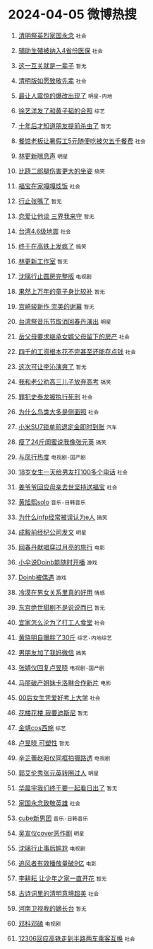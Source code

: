# 2024-04-05 微博热搜 
1. [清明祭英烈家国永念](https://m.weibo.cn/search?containerid=100103type%3D1%26t%3D10%26q%3D%23%E6%B8%85%E6%98%8E%E7%A5%AD%E8%8B%B1%E7%83%88%E5%AE%B6%E5%9B%BD%E6%B0%B8%E5%BF%B5%23&stream_entry_id=51&isnewpage=1&extparam=seat%3D1%26pos%3D0%26c_type%3D51%26q%3D%2523%25E6%25B8%2585%25E6%2598%258E%25E7%25A5%25AD%25E8%258B%25B1%25E7%2583%2588%25E5%25AE%25B6%25E5%259B%25BD%25E6%25B0%25B8%25E5%25BF%25B5%2523%26cate%3D10103%26dgr%3D0%26stream_entry_id%3D51%26filter_type%3Drealtimehot%26display_time%3D1712255055%26pre_seqid%3D171225505568301142709) `社会` 

2. [辅助生殖被纳入4省份医保](https://m.weibo.cn/search?containerid=100103type%3D1%26t%3D10%26q%3D%23%E8%BE%85%E5%8A%A9%E7%94%9F%E6%AE%96%E8%A2%AB%E7%BA%B3%E5%85%A54%E7%9C%81%E4%BB%BD%E5%8C%BB%E4%BF%9D%23&stream_entry_id=31&isnewpage=1&extparam=seat%3D1%26pos%3D0%26flag%3D2%26filter_type%3Drealtimehot%26q%3D%2523%25E8%25BE%2585%25E5%258A%25A9%25E7%2594%259F%25E6%25AE%2596%25E8%25A2%25AB%25E7%25BA%25B3%25E5%2585%25A54%25E7%259C%2581%25E4%25BB%25BD%25E5%258C%25BB%25E4%25BF%259D%2523%26dgr%3D0%26realpos%3D1%26band_rank%3D1%26c_type%3D31%26stream_entry_id%3D31%26cate%3D5001%26lcate%3D5001%26display_time%3D1712255055%26pre_seqid%3D171225505568301142709) `社会` 

3. [这一互关就是一辈子](https://m.weibo.cn/search?containerid=100103type%3D1%26t%3D10%26q%3D%E8%BF%99%E4%B8%80%E4%BA%92%E5%85%B3%E5%B0%B1%E6%98%AF%E4%B8%80%E8%BE%88%E5%AD%90&stream_entry_id=31&isnewpage=1&extparam=seat%3D1%26pos%3D1%26flag%3D2%26filter_type%3Drealtimehot%26q%3D%25E8%25BF%2599%25E4%25B8%2580%25E4%25BA%2592%25E5%2585%25B3%25E5%25B0%25B1%25E6%2598%25AF%25E4%25B8%2580%25E8%25BE%2588%25E5%25AD%2590%26dgr%3D0%26realpos%3D2%26band_rank%3D2%26c_type%3D31%26stream_entry_id%3D31%26cate%3D5001%26lcate%3D5001%26display_time%3D1712255055%26pre_seqid%3D171225505568301142709) `暂无` 

4. [清明版如愿致敬先辈](https://m.weibo.cn/search?containerid=100103type%3D1%26t%3D10%26q%3D%23%E6%B8%85%E6%98%8E%E7%89%88%E5%A6%82%E6%84%BF%E8%87%B4%E6%95%AC%E5%85%88%E8%BE%88%23&stream_entry_id=31&isnewpage=1&extparam=seat%3D1%26pos%3D2%26flag%3D0%26filter_type%3Drealtimehot%26q%3D%2523%25E6%25B8%2585%25E6%2598%258E%25E7%2589%2588%25E5%25A6%2582%25E6%2584%25BF%25E8%2587%25B4%25E6%2595%25AC%25E5%2585%2588%25E8%25BE%2588%2523%26dgr%3D0%26realpos%3D3%26band_rank%3D3%26c_type%3D31%26stream_entry_id%3D31%26cate%3D5001%26lcate%3D5001%26display_time%3D1712255055%26pre_seqid%3D171225505568301142709) `社会` 

5. [最让人震惊的爆改出现了](https://m.weibo.cn/search?containerid=100103type%3D1%26t%3D10%26q%3D%23%E6%9C%80%E8%AE%A9%E4%BA%BA%E9%9C%87%E6%83%8A%E7%9A%84%E7%88%86%E6%94%B9%E5%87%BA%E7%8E%B0%E4%BA%86%23&stream_entry_id=31&isnewpage=1&extparam=seat%3D1%26pos%3D3%26flag%3D1%26filter_type%3Drealtimehot%26q%3D%2523%25E6%259C%2580%25E8%25AE%25A9%25E4%25BA%25BA%25E9%259C%2587%25E6%2583%258A%25E7%259A%2584%25E7%2588%2586%25E6%2594%25B9%25E5%2587%25BA%25E7%258E%25B0%25E4%25BA%2586%2523%26dgr%3D0%26realpos%3D4%26band_rank%3D4%26c_type%3D31%26stream_entry_id%3D31%26cate%3D5001%26lcate%3D5001%26display_time%3D1712255055%26pre_seqid%3D171225505568301142709) `明星-内地` 

6. [徐艺洋发了和黄子韬的合照](https://m.weibo.cn/search?containerid=100103type%3D1%26t%3D10%26q%3D%23%E5%BE%90%E8%89%BA%E6%B4%8B%E5%8F%91%E4%BA%86%E5%92%8C%E9%BB%84%E5%AD%90%E9%9F%AC%E7%9A%84%E5%90%88%E7%85%A7%23&stream_entry_id=31&isnewpage=1&extparam=seat%3D1%26pos%3D4%26flag%3D2%26filter_type%3Drealtimehot%26q%3D%2523%25E5%25BE%2590%25E8%2589%25BA%25E6%25B4%258B%25E5%258F%2591%25E4%25BA%2586%25E5%2592%258C%25E9%25BB%2584%25E5%25AD%2590%25E9%259F%25AC%25E7%259A%2584%25E5%2590%2588%25E7%2585%25A7%2523%26dgr%3D0%26realpos%3D5%26band_rank%3D5%26c_type%3D31%26stream_entry_id%3D31%26cate%3D5001%26lcate%3D5001%26display_time%3D1712255055%26pre_seqid%3D171225505568301142709) `综艺` 

7. [十年后才知道朋友提前杀虫了](https://m.weibo.cn/search?containerid=100103type%3D1%26t%3D10%26q%3D%E5%8D%81%E5%B9%B4%E5%90%8E%E6%89%8D%E7%9F%A5%E9%81%93%E6%9C%8B%E5%8F%8B%E6%8F%90%E5%89%8D%E6%9D%80%E8%99%AB%E4%BA%86&stream_entry_id=31&isnewpage=1&extparam=seat%3D1%26pos%3D5%26flag%3D2%26filter_type%3Drealtimehot%26q%3D%25E5%258D%2581%25E5%25B9%25B4%25E5%2590%258E%25E6%2589%258D%25E7%259F%25A5%25E9%2581%2593%25E6%259C%258B%25E5%258F%258B%25E6%258F%2590%25E5%2589%258D%25E6%259D%2580%25E8%2599%25AB%25E4%25BA%2586%26dgr%3D0%26realpos%3D6%26band_rank%3D6%26c_type%3D31%26stream_entry_id%3D31%26cate%3D5001%26lcate%3D5001%26display_time%3D1712255055%26pre_seqid%3D171225505568301142709) `暂无` 

8. [餐馆老板让暑假工5元随便吃被欠五千餐费](https://m.weibo.cn/search?containerid=100103type%3D1%26t%3D10%26q%3D%23%E9%A4%90%E9%A6%86%E8%80%81%E6%9D%BF%E8%AE%A9%E6%9A%91%E5%81%87%E5%B7%A55%E5%85%83%E9%9A%8F%E4%BE%BF%E5%90%83%E8%A2%AB%E6%AC%A0%E4%BA%94%E5%8D%83%E9%A4%90%E8%B4%B9%23&stream_entry_id=31&isnewpage=1&extparam=seat%3D1%26pos%3D6%26flag%3D2%26filter_type%3Drealtimehot%26q%3D%2523%25E9%25A4%2590%25E9%25A6%2586%25E8%2580%2581%25E6%259D%25BF%25E8%25AE%25A9%25E6%259A%2591%25E5%2581%2587%25E5%25B7%25A55%25E5%2585%2583%25E9%259A%258F%25E4%25BE%25BF%25E5%2590%2583%25E8%25A2%25AB%25E6%25AC%25A0%25E4%25BA%2594%25E5%258D%2583%25E9%25A4%2590%25E8%25B4%25B9%2523%26dgr%3D0%26realpos%3D7%26band_rank%3D7%26c_type%3D31%26stream_entry_id%3D31%26cate%3D5001%26lcate%3D5001%26display_time%3D1712255055%26pre_seqid%3D171225505568301142709) `社会` 

9. [林更新喘息声](https://m.weibo.cn/search?containerid=100103type%3D1%26t%3D10%26q%3D%23%E6%9E%97%E6%9B%B4%E6%96%B0%E5%96%98%E6%81%AF%E5%A3%B0%23&stream_entry_id=31&isnewpage=1&extparam=seat%3D1%26pos%3D7%26flag%3D2%26filter_type%3Drealtimehot%26q%3D%2523%25E6%259E%2597%25E6%259B%25B4%25E6%2596%25B0%25E5%2596%2598%25E6%2581%25AF%25E5%25A3%25B0%2523%26dgr%3D0%26realpos%3D8%26band_rank%3D8%26c_type%3D31%26stream_entry_id%3D31%26cate%3D5001%26lcate%3D5001%26display_time%3D1712255055%26pre_seqid%3D171225505568301142709) `明星` 

10. [比跷二郎腿伤害更大的坐姿](https://m.weibo.cn/search?containerid=100103type%3D1%26t%3D10%26q%3D%23%E6%AF%94%E8%B7%B7%E4%BA%8C%E9%83%8E%E8%85%BF%E4%BC%A4%E5%AE%B3%E6%9B%B4%E5%A4%A7%E7%9A%84%E5%9D%90%E5%A7%BF%23&stream_entry_id=31&isnewpage=1&extparam=seat%3D1%26pos%3D8%26flag%3D2%26filter_type%3Drealtimehot%26q%3D%2523%25E6%25AF%2594%25E8%25B7%25B7%25E4%25BA%258C%25E9%2583%258E%25E8%2585%25BF%25E4%25BC%25A4%25E5%25AE%25B3%25E6%259B%25B4%25E5%25A4%25A7%25E7%259A%2584%25E5%259D%2590%25E5%25A7%25BF%2523%26dgr%3D0%26realpos%3D9%26band_rank%3D9%26c_type%3D31%26stream_entry_id%3D31%26cate%3D5001%26lcate%3D5001%26display_time%3D1712255055%26pre_seqid%3D171225505568301142709) `搞笑` 

11. [福宝在家嘎嘎炫饭](https://m.weibo.cn/search?containerid=100103type%3D1%26t%3D10%26q%3D%23%E7%A6%8F%E5%AE%9D%E5%9C%A8%E5%AE%B6%E5%98%8E%E5%98%8E%E7%82%AB%E9%A5%AD%23&stream_entry_id=31&isnewpage=1&extparam=seat%3D1%26pos%3D9%26flag%3D32768%26filter_type%3Drealtimehot%26q%3D%2523%25E7%25A6%258F%25E5%25AE%259D%25E5%259C%25A8%25E5%25AE%25B6%25E5%2598%258E%25E5%2598%258E%25E7%2582%25AB%25E9%25A5%25AD%2523%26dgr%3D0%26realpos%3D10%26band_rank%3D10%26c_type%3D31%26stream_entry_id%3D31%26cate%3D5001%26lcate%3D5001%26display_time%3D1712255055%26pre_seqid%3D171225505568301142709) `社会` 

12. [行止张嘴了](https://m.weibo.cn/search?containerid=100103type%3D1%26t%3D10%26q%3D%E8%A1%8C%E6%AD%A2%E5%BC%A0%E5%98%B4%E4%BA%86&stream_entry_id=31&isnewpage=1&extparam=seat%3D1%26pos%3D10%26flag%3D0%26filter_type%3Drealtimehot%26q%3D%25E8%25A1%258C%25E6%25AD%25A2%25E5%25BC%25A0%25E5%2598%25B4%25E4%25BA%2586%26dgr%3D0%26realpos%3D11%26band_rank%3D11%26c_type%3D31%26stream_entry_id%3D31%26cate%3D5001%26lcate%3D5001%26display_time%3D1712255055%26pre_seqid%3D171225505568301142709) `暂无` 

13. [恋爱让他谈 三界我来守](https://m.weibo.cn/search?containerid=100103type%3D1%26t%3D10%26q%3D%E6%81%8B%E7%88%B1%E8%AE%A9%E4%BB%96%E8%B0%88+%E4%B8%89%E7%95%8C%E6%88%91%E6%9D%A5%E5%AE%88&stream_entry_id=31&isnewpage=1&extparam=seat%3D1%26pos%3D11%26flag%3D2%26filter_type%3Drealtimehot%26q%3D%25E6%2581%258B%25E7%2588%25B1%25E8%25AE%25A9%25E4%25BB%2596%25E8%25B0%2588%2520%25E4%25B8%2589%25E7%2595%258C%25E6%2588%2591%25E6%259D%25A5%25E5%25AE%2588%26dgr%3D0%26realpos%3D12%26band_rank%3D12%26c_type%3D31%26stream_entry_id%3D31%26cate%3D5001%26lcate%3D5001%26display_time%3D1712255055%26pre_seqid%3D171225505568301142709) `暂无` 

14. [台湾4.6级地震](https://m.weibo.cn/search?containerid=100103type%3D1%26t%3D10%26q%3D%E5%8F%B0%E6%B9%BE4.6%E7%BA%A7%E5%9C%B0%E9%9C%87&stream_entry_id=31&isnewpage=1&extparam=seat%3D1%26pos%3D12%26flag%3D0%26filter_type%3Drealtimehot%26q%3D%25E5%258F%25B0%25E6%25B9%25BE4.6%25E7%25BA%25A7%25E5%259C%25B0%25E9%259C%2587%26dgr%3D0%26realpos%3D13%26band_rank%3D13%26c_type%3D31%26stream_entry_id%3D31%26cate%3D5001%26lcate%3D5001%26display_time%3D1712255055%26pre_seqid%3D171225505568301142709) `社会` 

15. [终于在高铁上发疯了](https://m.weibo.cn/search?containerid=100103type%3D1%26t%3D10%26q%3D%23%E7%BB%88%E4%BA%8E%E5%9C%A8%E9%AB%98%E9%93%81%E4%B8%8A%E5%8F%91%E7%96%AF%E4%BA%86%23&stream_entry_id=31&isnewpage=1&extparam=seat%3D1%26pos%3D13%26flag%3D2%26filter_type%3Drealtimehot%26q%3D%2523%25E7%25BB%2588%25E4%25BA%258E%25E5%259C%25A8%25E9%25AB%2598%25E9%2593%2581%25E4%25B8%258A%25E5%258F%2591%25E7%2596%25AF%25E4%25BA%2586%2523%26dgr%3D0%26realpos%3D14%26band_rank%3D14%26c_type%3D31%26stream_entry_id%3D31%26cate%3D5001%26lcate%3D5001%26display_time%3D1712255055%26pre_seqid%3D171225505568301142709) `搞笑` 

16. [林更新工作室](https://m.weibo.cn/search?containerid=100103type%3D1%26t%3D10%26q%3D%E6%9E%97%E6%9B%B4%E6%96%B0%E5%B7%A5%E4%BD%9C%E5%AE%A4&stream_entry_id=31&isnewpage=1&extparam=seat%3D1%26pos%3D14%26flag%3D0%26filter_type%3Drealtimehot%26q%3D%25E6%259E%2597%25E6%259B%25B4%25E6%2596%25B0%25E5%25B7%25A5%25E4%25BD%259C%25E5%25AE%25A4%26dgr%3D0%26realpos%3D15%26band_rank%3D15%26c_type%3D31%26stream_entry_id%3D31%26cate%3D5001%26lcate%3D5001%26display_time%3D1712255055%26pre_seqid%3D171225505568301142709) `暂无` 

17. [沈璃行止圆房完整版](https://m.weibo.cn/search?containerid=100103type%3D1%26t%3D10%26q%3D%23%E6%B2%88%E7%92%83%E8%A1%8C%E6%AD%A2%E5%9C%86%E6%88%BF%E5%AE%8C%E6%95%B4%E7%89%88%23&stream_entry_id=31&isnewpage=1&extparam=seat%3D1%26pos%3D15%26flag%3D0%26filter_type%3Drealtimehot%26q%3D%2523%25E6%25B2%2588%25E7%2592%2583%25E8%25A1%258C%25E6%25AD%25A2%25E5%259C%2586%25E6%2588%25BF%25E5%25AE%258C%25E6%2595%25B4%25E7%2589%2588%2523%26dgr%3D0%26realpos%3D16%26band_rank%3D16%26c_type%3D31%26stream_entry_id%3D31%26cate%3D5001%26lcate%3D5001%26display_time%3D1712255055%26pre_seqid%3D171225505568301142709) `电视剧` 

18. [果然上万年的童子身比较补](https://m.weibo.cn/search?containerid=100103type%3D1%26t%3D10%26q%3D%E6%9E%9C%E7%84%B6%E4%B8%8A%E4%B8%87%E5%B9%B4%E7%9A%84%E7%AB%A5%E5%AD%90%E8%BA%AB%E6%AF%94%E8%BE%83%E8%A1%A5&stream_entry_id=31&isnewpage=1&extparam=seat%3D1%26pos%3D16%26flag%3D2%26filter_type%3Drealtimehot%26q%3D%25E6%259E%259C%25E7%2584%25B6%25E4%25B8%258A%25E4%25B8%2587%25E5%25B9%25B4%25E7%259A%2584%25E7%25AB%25A5%25E5%25AD%2590%25E8%25BA%25AB%25E6%25AF%2594%25E8%25BE%2583%25E8%25A1%25A5%26dgr%3D0%26realpos%3D17%26band_rank%3D17%26c_type%3D31%26stream_entry_id%3D31%26cate%3D5001%26lcate%3D5001%26display_time%3D1712255055%26pre_seqid%3D171225505568301142709) `暂无` 

19. [宫崎骏新作 完美的谢幕](https://m.weibo.cn/search?containerid=100103type%3D1%26t%3D10%26q%3D%E5%AE%AB%E5%B4%8E%E9%AA%8F%E6%96%B0%E4%BD%9C+%E5%AE%8C%E7%BE%8E%E7%9A%84%E8%B0%A2%E5%B9%95&stream_entry_id=31&isnewpage=1&extparam=seat%3D1%26pos%3D17%26flag%3D1%26filter_type%3Drealtimehot%26q%3D%25E5%25AE%25AB%25E5%25B4%258E%25E9%25AA%258F%25E6%2596%25B0%25E4%25BD%259C%2520%25E5%25AE%258C%25E7%25BE%258E%25E7%259A%2584%25E8%25B0%25A2%25E5%25B9%2595%26dgr%3D0%26realpos%3D18%26band_rank%3D18%26c_type%3D31%26stream_entry_id%3D31%26cate%3D5001%26lcate%3D5001%26display_time%3D1712255055%26pre_seqid%3D171225505568301142709) `暂无` 

20. [台湾祭音乐节取消回春丹演出](https://m.weibo.cn/search?containerid=100103type%3D1%26t%3D10%26q%3D%23%E5%8F%B0%E6%B9%BE%E7%A5%AD%E9%9F%B3%E4%B9%90%E8%8A%82%E5%8F%96%E6%B6%88%E5%9B%9E%E6%98%A5%E4%B8%B9%E6%BC%94%E5%87%BA%23&stream_entry_id=31&isnewpage=1&extparam=seat%3D1%26pos%3D18%26flag%3D0%26filter_type%3Drealtimehot%26q%3D%2523%25E5%258F%25B0%25E6%25B9%25BE%25E7%25A5%25AD%25E9%259F%25B3%25E4%25B9%2590%25E8%258A%2582%25E5%258F%2596%25E6%25B6%2588%25E5%259B%259E%25E6%2598%25A5%25E4%25B8%25B9%25E6%25BC%2594%25E5%2587%25BA%2523%26dgr%3D0%26realpos%3D19%26band_rank%3D19%26c_type%3D31%26stream_entry_id%3D31%26cate%3D5001%26lcate%3D5001%26display_time%3D1712255055%26pre_seqid%3D171225505568301142709) `明星` 

21. [岳父母要求继承女婿父母留下的房产](https://m.weibo.cn/search?containerid=100103type%3D1%26t%3D10%26q%3D%23%E5%B2%B3%E7%88%B6%E6%AF%8D%E8%A6%81%E6%B1%82%E7%BB%A7%E6%89%BF%E5%A5%B3%E5%A9%BF%E7%88%B6%E6%AF%8D%E7%95%99%E4%B8%8B%E7%9A%84%E6%88%BF%E4%BA%A7%23&stream_entry_id=31&isnewpage=1&extparam=seat%3D1%26pos%3D19%26flag%3D0%26filter_type%3Drealtimehot%26q%3D%2523%25E5%25B2%25B3%25E7%2588%25B6%25E6%25AF%258D%25E8%25A6%2581%25E6%25B1%2582%25E7%25BB%25A7%25E6%2589%25BF%25E5%25A5%25B3%25E5%25A9%25BF%25E7%2588%25B6%25E6%25AF%258D%25E7%2595%2599%25E4%25B8%258B%25E7%259A%2584%25E6%2588%25BF%25E4%25BA%25A7%2523%26dgr%3D0%26realpos%3D20%26band_rank%3D20%26c_type%3D31%26stream_entry_id%3D31%26cate%3D5001%26lcate%3D5001%26display_time%3D1712255055%26pre_seqid%3D171225505568301142709) `社会` 

22. [四千的工资根本花不完甚至还能存点钱](https://m.weibo.cn/search?containerid=100103type%3D1%26t%3D10%26q%3D%23%E5%9B%9B%E5%8D%83%E7%9A%84%E5%B7%A5%E8%B5%84%E6%A0%B9%E6%9C%AC%E8%8A%B1%E4%B8%8D%E5%AE%8C%E7%94%9A%E8%87%B3%E8%BF%98%E8%83%BD%E5%AD%98%E7%82%B9%E9%92%B1%23&stream_entry_id=31&isnewpage=1&extparam=seat%3D1%26pos%3D20%26flag%3D0%26filter_type%3Drealtimehot%26q%3D%2523%25E5%259B%259B%25E5%258D%2583%25E7%259A%2584%25E5%25B7%25A5%25E8%25B5%2584%25E6%25A0%25B9%25E6%259C%25AC%25E8%258A%25B1%25E4%25B8%258D%25E5%25AE%258C%25E7%2594%259A%25E8%2587%25B3%25E8%25BF%2598%25E8%2583%25BD%25E5%25AD%2598%25E7%2582%25B9%25E9%2592%25B1%2523%26dgr%3D0%26realpos%3D21%26band_rank%3D21%26c_type%3D31%26stream_entry_id%3D31%26cate%3D5001%26lcate%3D5001%26display_time%3D1712255055%26pre_seqid%3D171225505568301142709) `社会` 

23. [这次可让李沁演爽了](https://m.weibo.cn/search?containerid=100103type%3D1%26t%3D10%26q%3D%E8%BF%99%E6%AC%A1%E5%8F%AF%E8%AE%A9%E6%9D%8E%E6%B2%81%E6%BC%94%E7%88%BD%E4%BA%86&stream_entry_id=31&isnewpage=1&extparam=seat%3D1%26pos%3D21%26flag%3D2%26filter_type%3Drealtimehot%26q%3D%25E8%25BF%2599%25E6%25AC%25A1%25E5%258F%25AF%25E8%25AE%25A9%25E6%259D%258E%25E6%25B2%2581%25E6%25BC%2594%25E7%2588%25BD%25E4%25BA%2586%26dgr%3D0%26realpos%3D22%26band_rank%3D22%26c_type%3D31%26stream_entry_id%3D31%26cate%3D5001%26lcate%3D5001%26display_time%3D1712255055%26pre_seqid%3D171225505568301142709) `暂无` 

24. [我和老公劝高三儿子放弃高考](https://m.weibo.cn/search?containerid=100103type%3D1%26t%3D10%26q%3D%23%E6%88%91%E5%92%8C%E8%80%81%E5%85%AC%E5%8A%9D%E9%AB%98%E4%B8%89%E5%84%BF%E5%AD%90%E6%94%BE%E5%BC%83%E9%AB%98%E8%80%83%23&stream_entry_id=31&isnewpage=1&extparam=seat%3D1%26pos%3D22%26flag%3D0%26filter_type%3Drealtimehot%26q%3D%2523%25E6%2588%2591%25E5%2592%258C%25E8%2580%2581%25E5%2585%25AC%25E5%258A%259D%25E9%25AB%2598%25E4%25B8%2589%25E5%2584%25BF%25E5%25AD%2590%25E6%2594%25BE%25E5%25BC%2583%25E9%25AB%2598%25E8%2580%2583%2523%26dgr%3D0%26realpos%3D23%26band_rank%3D23%26c_type%3D31%26stream_entry_id%3D31%26cate%3D5001%26lcate%3D5001%26display_time%3D1712255055%26pre_seqid%3D171225505568301142709) `搞笑` 

25. [罪犯史泰龙被执行死刑](https://m.weibo.cn/search?containerid=100103type%3D1%26t%3D10%26q%3D%23%E7%BD%AA%E7%8A%AF%E5%8F%B2%E6%B3%B0%E9%BE%99%E8%A2%AB%E6%89%A7%E8%A1%8C%E6%AD%BB%E5%88%91%23&stream_entry_id=31&isnewpage=1&extparam=seat%3D1%26pos%3D23%26flag%3D0%26filter_type%3Drealtimehot%26q%3D%2523%25E7%25BD%25AA%25E7%258A%25AF%25E5%258F%25B2%25E6%25B3%25B0%25E9%25BE%2599%25E8%25A2%25AB%25E6%2589%25A7%25E8%25A1%258C%25E6%25AD%25BB%25E5%2588%2591%2523%26dgr%3D0%26realpos%3D24%26band_rank%3D24%26c_type%3D31%26stream_entry_id%3D31%26cate%3D5001%26lcate%3D5001%26display_time%3D1712255055%26pre_seqid%3D171225505568301142709) `社会` 

26. [为什么鸟类大多是侧面照](https://m.weibo.cn/search?containerid=100103type%3D1%26t%3D10%26q%3D%23%E4%B8%BA%E4%BB%80%E4%B9%88%E9%B8%9F%E7%B1%BB%E5%A4%A7%E5%A4%9A%E6%98%AF%E4%BE%A7%E9%9D%A2%E7%85%A7%23&stream_entry_id=31&isnewpage=1&extparam=seat%3D1%26pos%3D24%26flag%3D0%26filter_type%3Drealtimehot%26q%3D%2523%25E4%25B8%25BA%25E4%25BB%2580%25E4%25B9%2588%25E9%25B8%259F%25E7%25B1%25BB%25E5%25A4%25A7%25E5%25A4%259A%25E6%2598%25AF%25E4%25BE%25A7%25E9%259D%25A2%25E7%2585%25A7%2523%26dgr%3D0%26realpos%3D25%26band_rank%3D25%26c_type%3D31%26stream_entry_id%3D31%26cate%3D5001%26lcate%3D5001%26display_time%3D1712255055%26pre_seqid%3D171225505568301142709) `社会` 

27. [小米SU7锁单前退定金即时到账](https://m.weibo.cn/search?containerid=100103type%3D1%26t%3D10%26q%3D%23%E5%B0%8F%E7%B1%B3SU7%E9%94%81%E5%8D%95%E5%89%8D%E9%80%80%E5%AE%9A%E9%87%91%E5%8D%B3%E6%97%B6%E5%88%B0%E8%B4%A6%23&stream_entry_id=31&isnewpage=1&extparam=seat%3D1%26pos%3D25%26flag%3D1%26filter_type%3Drealtimehot%26q%3D%2523%25E5%25B0%258F%25E7%25B1%25B3SU7%25E9%2594%2581%25E5%258D%2595%25E5%2589%258D%25E9%2580%2580%25E5%25AE%259A%25E9%2587%2591%25E5%258D%25B3%25E6%2597%25B6%25E5%2588%25B0%25E8%25B4%25A6%2523%26dgr%3D0%26realpos%3D26%26band_rank%3D26%26c_type%3D31%26stream_entry_id%3D31%26cate%3D5001%26lcate%3D5001%26display_time%3D1712255055%26pre_seqid%3D171225505568301142709) `汽车` 

28. [瘦了24斤闺蜜说我像张元英](https://m.weibo.cn/search?containerid=100103type%3D1%26t%3D10%26q%3D%23%E7%98%A6%E4%BA%8624%E6%96%A4%E9%97%BA%E8%9C%9C%E8%AF%B4%E6%88%91%E5%83%8F%E5%BC%A0%E5%85%83%E8%8B%B1%23&stream_entry_id=31&isnewpage=1&extparam=seat%3D1%26pos%3D26%26flag%3D0%26filter_type%3Drealtimehot%26q%3D%2523%25E7%2598%25A6%25E4%25BA%258624%25E6%2596%25A4%25E9%2597%25BA%25E8%259C%259C%25E8%25AF%25B4%25E6%2588%2591%25E5%2583%258F%25E5%25BC%25A0%25E5%2585%2583%25E8%258B%25B1%2523%26dgr%3D0%26realpos%3D27%26band_rank%3D27%26c_type%3D31%26stream_entry_id%3D31%26cate%3D5001%26lcate%3D5001%26display_time%3D1712255055%26pre_seqid%3D171225505568301142709) `搞笑` 

29. [与凤行热度](https://m.weibo.cn/search?containerid=100103type%3D1%26t%3D10%26q%3D%23%E4%B8%8E%E5%87%A4%E8%A1%8C%E7%83%AD%E5%BA%A6%23&stream_entry_id=31&isnewpage=1&extparam=seat%3D1%26pos%3D27%26flag%3D0%26filter_type%3Drealtimehot%26q%3D%2523%25E4%25B8%258E%25E5%2587%25A4%25E8%25A1%258C%25E7%2583%25AD%25E5%25BA%25A6%2523%26dgr%3D0%26realpos%3D28%26band_rank%3D28%26c_type%3D31%26stream_entry_id%3D31%26cate%3D5001%26lcate%3D5001%26display_time%3D1712255055%26pre_seqid%3D171225505568301142709) `电视剧-国产剧` 

30. [18岁女生一天给男友打100多个电话](https://m.weibo.cn/search?containerid=100103type%3D1%26t%3D10%26q%3D%2318%E5%B2%81%E5%A5%B3%E7%94%9F%E4%B8%80%E5%A4%A9%E7%BB%99%E7%94%B7%E5%8F%8B%E6%89%93100%E5%A4%9A%E4%B8%AA%E7%94%B5%E8%AF%9D%23&stream_entry_id=31&isnewpage=1&extparam=seat%3D1%26pos%3D28%26flag%3D0%26filter_type%3Drealtimehot%26q%3D%252318%25E5%25B2%2581%25E5%25A5%25B3%25E7%2594%259F%25E4%25B8%2580%25E5%25A4%25A9%25E7%25BB%2599%25E7%2594%25B7%25E5%258F%258B%25E6%2589%2593100%25E5%25A4%259A%25E4%25B8%25AA%25E7%2594%25B5%25E8%25AF%259D%2523%26dgr%3D0%26realpos%3D29%26band_rank%3D29%26c_type%3D31%26stream_entry_id%3D31%26cate%3D5001%26lcate%3D5001%26display_time%3D1712255055%26pre_seqid%3D171225505568301142709) `社会` 

31. [姜爷爷回应母亲去世坚持送福宝](https://m.weibo.cn/search?containerid=100103type%3D1%26t%3D10%26q%3D%23%E5%A7%9C%E7%88%B7%E7%88%B7%E5%9B%9E%E5%BA%94%E6%AF%8D%E4%BA%B2%E5%8E%BB%E4%B8%96%E5%9D%9A%E6%8C%81%E9%80%81%E7%A6%8F%E5%AE%9D%23&stream_entry_id=31&isnewpage=1&extparam=seat%3D1%26pos%3D29%26flag%3D0%26filter_type%3Drealtimehot%26q%3D%2523%25E5%25A7%259C%25E7%2588%25B7%25E7%2588%25B7%25E5%259B%259E%25E5%25BA%2594%25E6%25AF%258D%25E4%25BA%25B2%25E5%258E%25BB%25E4%25B8%2596%25E5%259D%259A%25E6%258C%2581%25E9%2580%2581%25E7%25A6%258F%25E5%25AE%259D%2523%26dgr%3D0%26realpos%3D30%26band_rank%3D30%26c_type%3D31%26stream_entry_id%3D31%26cate%3D5001%26lcate%3D5001%26display_time%3D1712255055%26pre_seqid%3D171225505568301142709) `社会` 

32. [黄旭熙solo](https://m.weibo.cn/search?containerid=100103type%3D1%26t%3D10%26q%3D%E9%BB%84%E6%97%AD%E7%86%99solo&stream_entry_id=31&isnewpage=1&extparam=seat%3D1%26pos%3D30%26flag%3D0%26filter_type%3Drealtimehot%26q%3D%25E9%25BB%2584%25E6%2597%25AD%25E7%2586%2599solo%26dgr%3D0%26realpos%3D31%26band_rank%3D31%26c_type%3D31%26stream_entry_id%3D31%26cate%3D5001%26lcate%3D5001%26display_time%3D1712255055%26pre_seqid%3D171225505568301142709) `音乐-日韩音乐` 

33. [为什么infp经常被误认为e人](https://m.weibo.cn/search?containerid=100103type%3D1%26t%3D10%26q%3D%23%E4%B8%BA%E4%BB%80%E4%B9%88infp%E7%BB%8F%E5%B8%B8%E8%A2%AB%E8%AF%AF%E8%AE%A4%E4%B8%BAe%E4%BA%BA%23&stream_entry_id=31&isnewpage=1&extparam=seat%3D1%26pos%3D31%26flag%3D0%26filter_type%3Drealtimehot%26q%3D%2523%25E4%25B8%25BA%25E4%25BB%2580%25E4%25B9%2588infp%25E7%25BB%258F%25E5%25B8%25B8%25E8%25A2%25AB%25E8%25AF%25AF%25E8%25AE%25A4%25E4%25B8%25BAe%25E4%25BA%25BA%2523%26dgr%3D0%26realpos%3D32%26band_rank%3D32%26c_type%3D31%26stream_entry_id%3D31%26cate%3D5001%26lcate%3D5001%26display_time%3D1712255055%26pre_seqid%3D171225505568301142709) `搞笑` 

34. [成毅前经纪公司发文](https://m.weibo.cn/search?containerid=100103type%3D1%26t%3D10%26q%3D%23%E6%88%90%E6%AF%85%E5%89%8D%E7%BB%8F%E7%BA%AA%E5%85%AC%E5%8F%B8%E5%8F%91%E6%96%87%23&stream_entry_id=31&isnewpage=1&extparam=seat%3D1%26pos%3D32%26flag%3D0%26filter_type%3Drealtimehot%26q%3D%2523%25E6%2588%2590%25E6%25AF%2585%25E5%2589%258D%25E7%25BB%258F%25E7%25BA%25AA%25E5%2585%25AC%25E5%258F%25B8%25E5%258F%2591%25E6%2596%2587%2523%26dgr%3D0%26realpos%3D33%26band_rank%3D33%26c_type%3D31%26stream_entry_id%3D31%26cate%3D5001%26lcate%3D5001%26display_time%3D1712255055%26pre_seqid%3D171225505568301142709) `明星` 

35. [回春丹献唱穿过月亮的旅行](https://m.weibo.cn/search?containerid=100103type%3D1%26t%3D10%26q%3D%23%E5%9B%9E%E6%98%A5%E4%B8%B9%E7%8C%AE%E5%94%B1%E7%A9%BF%E8%BF%87%E6%9C%88%E4%BA%AE%E7%9A%84%E6%97%85%E8%A1%8C%23&stream_entry_id=31&isnewpage=1&extparam=seat%3D1%26pos%3D33%26flag%3D1%26filter_type%3Drealtimehot%26q%3D%2523%25E5%259B%259E%25E6%2598%25A5%25E4%25B8%25B9%25E7%258C%25AE%25E5%2594%25B1%25E7%25A9%25BF%25E8%25BF%2587%25E6%259C%2588%25E4%25BA%25AE%25E7%259A%2584%25E6%2597%2585%25E8%25A1%258C%2523%26dgr%3D0%26realpos%3D34%26band_rank%3D34%26c_type%3D31%26stream_entry_id%3D31%26cate%3D5001%26lcate%3D5001%26display_time%3D1712255055%26pre_seqid%3D171225505568301142709) `电影` 

36. [小伞说Doinb能随时开播](https://m.weibo.cn/search?containerid=100103type%3D1%26t%3D10%26q%3D%23%E5%B0%8F%E4%BC%9E%E8%AF%B4Doinb%E8%83%BD%E9%9A%8F%E6%97%B6%E5%BC%80%E6%92%AD%23&stream_entry_id=31&isnewpage=1&extparam=seat%3D1%26pos%3D34%26flag%3D0%26filter_type%3Drealtimehot%26q%3D%2523%25E5%25B0%258F%25E4%25BC%259E%25E8%25AF%25B4Doinb%25E8%2583%25BD%25E9%259A%258F%25E6%2597%25B6%25E5%25BC%2580%25E6%2592%25AD%2523%26dgr%3D0%26realpos%3D35%26band_rank%3D35%26c_type%3D31%26stream_entry_id%3D31%26cate%3D5001%26lcate%3D5001%26display_time%3D1712255055%26pre_seqid%3D171225505568301142709) `游戏` 

37. [Doinb被偶遇](https://m.weibo.cn/search?containerid=100103type%3D1%26t%3D10%26q%3D%23Doinb%E8%A2%AB%E5%81%B6%E9%81%87%23&stream_entry_id=31&isnewpage=1&extparam=seat%3D1%26pos%3D35%26flag%3D0%26filter_type%3Drealtimehot%26q%3D%2523Doinb%25E8%25A2%25AB%25E5%2581%25B6%25E9%2581%2587%2523%26dgr%3D0%26realpos%3D36%26band_rank%3D36%26c_type%3D31%26stream_entry_id%3D31%26cate%3D5001%26lcate%3D5001%26display_time%3D1712255055%26pre_seqid%3D171225505568301142709) `游戏` 

38. [冷漠在男女关系里真的好用](https://m.weibo.cn/search?containerid=100103type%3D1%26t%3D10%26q%3D%23%E5%86%B7%E6%BC%A0%E5%9C%A8%E7%94%B7%E5%A5%B3%E5%85%B3%E7%B3%BB%E9%87%8C%E7%9C%9F%E7%9A%84%E5%A5%BD%E7%94%A8%23&stream_entry_id=31&isnewpage=1&extparam=seat%3D1%26pos%3D36%26flag%3D0%26filter_type%3Drealtimehot%26q%3D%2523%25E5%2586%25B7%25E6%25BC%25A0%25E5%259C%25A8%25E7%2594%25B7%25E5%25A5%25B3%25E5%2585%25B3%25E7%25B3%25BB%25E9%2587%258C%25E7%259C%259F%25E7%259A%2584%25E5%25A5%25BD%25E7%2594%25A8%2523%26dgr%3D0%26realpos%3D37%26band_rank%3D37%26c_type%3D31%26stream_entry_id%3D31%26cate%3D5001%26lcate%3D5001%26display_time%3D1712255055%26pre_seqid%3D171225505568301142709) `情感` 

39. [东宫绝世甜剧不是说说而已](https://m.weibo.cn/search?containerid=100103type%3D1%26t%3D10%26q%3D%E4%B8%9C%E5%AE%AB%E7%BB%9D%E4%B8%96%E7%94%9C%E5%89%A7%E4%B8%8D%E6%98%AF%E8%AF%B4%E8%AF%B4%E8%80%8C%E5%B7%B2&stream_entry_id=31&isnewpage=1&extparam=seat%3D1%26pos%3D37%26flag%3D0%26filter_type%3Drealtimehot%26q%3D%25E4%25B8%259C%25E5%25AE%25AB%25E7%25BB%259D%25E4%25B8%2596%25E7%2594%259C%25E5%2589%25A7%25E4%25B8%258D%25E6%2598%25AF%25E8%25AF%25B4%25E8%25AF%25B4%25E8%2580%258C%25E5%25B7%25B2%26dgr%3D0%26realpos%3D38%26band_rank%3D38%26c_type%3D31%26stream_entry_id%3D31%26cate%3D5001%26lcate%3D5001%26display_time%3D1712255055%26pre_seqid%3D171225505568301142709) `暂无` 

40. [宜家怎么沦为了打工人食堂](https://m.weibo.cn/search?containerid=100103type%3D1%26t%3D10%26q%3D%23%E5%AE%9C%E5%AE%B6%E6%80%8E%E4%B9%88%E6%B2%A6%E4%B8%BA%E4%BA%86%E6%89%93%E5%B7%A5%E4%BA%BA%E9%A3%9F%E5%A0%82%23&stream_entry_id=31&isnewpage=1&extparam=seat%3D1%26pos%3D38%26flag%3D0%26filter_type%3Drealtimehot%26q%3D%2523%25E5%25AE%259C%25E5%25AE%25B6%25E6%2580%258E%25E4%25B9%2588%25E6%25B2%25A6%25E4%25B8%25BA%25E4%25BA%2586%25E6%2589%2593%25E5%25B7%25A5%25E4%25BA%25BA%25E9%25A3%259F%25E5%25A0%2582%2523%26dgr%3D0%26realpos%3D39%26band_rank%3D39%26c_type%3D31%26stream_entry_id%3D31%26cate%3D5001%26lcate%3D5001%26display_time%3D1712255055%26pre_seqid%3D171225505568301142709) `社会` 

41. [黄晓明自曝胖了30斤](https://m.weibo.cn/search?containerid=100103type%3D1%26t%3D10%26q%3D%23%E9%BB%84%E6%99%93%E6%98%8E%E8%87%AA%E6%9B%9D%E8%83%96%E4%BA%8630%E6%96%A4%23&stream_entry_id=31&isnewpage=1&extparam=seat%3D1%26pos%3D39%26flag%3D0%26filter_type%3Drealtimehot%26q%3D%2523%25E9%25BB%2584%25E6%2599%2593%25E6%2598%258E%25E8%2587%25AA%25E6%259B%259D%25E8%2583%2596%25E4%25BA%258630%25E6%2596%25A4%2523%26dgr%3D0%26realpos%3D40%26band_rank%3D40%26c_type%3D31%26stream_entry_id%3D31%26cate%3D5001%26lcate%3D5001%26display_time%3D1712255055%26pre_seqid%3D171225505568301142709) `综艺-内地综艺` 

42. [男朋友加了我妈微信](https://m.weibo.cn/search?containerid=100103type%3D1%26t%3D10%26q%3D%23%E7%94%B7%E6%9C%8B%E5%8F%8B%E5%8A%A0%E4%BA%86%E6%88%91%E5%A6%88%E5%BE%AE%E4%BF%A1%23&stream_entry_id=31&isnewpage=1&extparam=seat%3D1%26pos%3D40%26flag%3D0%26filter_type%3Drealtimehot%26q%3D%2523%25E7%2594%25B7%25E6%259C%258B%25E5%258F%258B%25E5%258A%25A0%25E4%25BA%2586%25E6%2588%2591%25E5%25A6%2588%25E5%25BE%25AE%25E4%25BF%25A1%2523%26dgr%3D0%26realpos%3D41%26band_rank%3D41%26c_type%3D31%26stream_entry_id%3D31%26cate%3D5001%26lcate%3D5001%26display_time%3D1712255055%26pre_seqid%3D171225505568301142709) `搞笑` 

43. [张婧仪回复卢昱晓](https://m.weibo.cn/search?containerid=100103type%3D1%26t%3D10%26q%3D%23%E5%BC%A0%E5%A9%A7%E4%BB%AA%E5%9B%9E%E5%A4%8D%E5%8D%A2%E6%98%B1%E6%99%93%23&stream_entry_id=31&isnewpage=1&extparam=seat%3D1%26pos%3D41%26flag%3D0%26filter_type%3Drealtimehot%26q%3D%2523%25E5%25BC%25A0%25E5%25A9%25A7%25E4%25BB%25AA%25E5%259B%259E%25E5%25A4%258D%25E5%258D%25A2%25E6%2598%25B1%25E6%2599%2593%2523%26dgr%3D0%26realpos%3D42%26band_rank%3D42%26c_type%3D31%26stream_entry_id%3D31%26cate%3D5001%26lcate%3D5001%26display_time%3D1712255055%26pre_seqid%3D171225505568301142709) `电视剧-国产剧` 

44. [马丽破产姐妹卡洛琳合作新片](https://m.weibo.cn/search?containerid=100103type%3D1%26t%3D10%26q%3D%23%E9%A9%AC%E4%B8%BD%E7%A0%B4%E4%BA%A7%E5%A7%90%E5%A6%B9%E5%8D%A1%E6%B4%9B%E7%90%B3%E5%90%88%E4%BD%9C%E6%96%B0%E7%89%87%23&stream_entry_id=31&isnewpage=1&extparam=seat%3D1%26pos%3D42%26flag%3D0%26filter_type%3Drealtimehot%26q%3D%2523%25E9%25A9%25AC%25E4%25B8%25BD%25E7%25A0%25B4%25E4%25BA%25A7%25E5%25A7%2590%25E5%25A6%25B9%25E5%258D%25A1%25E6%25B4%259B%25E7%2590%25B3%25E5%2590%2588%25E4%25BD%259C%25E6%2596%25B0%25E7%2589%2587%2523%26dgr%3D0%26realpos%3D43%26band_rank%3D43%26c_type%3D31%26stream_entry_id%3D31%26cate%3D5001%26lcate%3D5001%26display_time%3D1712255055%26pre_seqid%3D171225505568301142709) `电影` 

45. [00后女生凭爱好考上大学](https://m.weibo.cn/search?containerid=100103type%3D1%26t%3D10%26q%3D%2300%E5%90%8E%E5%A5%B3%E7%94%9F%E5%87%AD%E7%88%B1%E5%A5%BD%E8%80%83%E4%B8%8A%E5%A4%A7%E5%AD%A6%23&stream_entry_id=31&isnewpage=1&extparam=seat%3D1%26pos%3D43%26flag%3D32768%26filter_type%3Drealtimehot%26q%3D%252300%25E5%2590%258E%25E5%25A5%25B3%25E7%2594%259F%25E5%2587%25AD%25E7%2588%25B1%25E5%25A5%25BD%25E8%2580%2583%25E4%25B8%258A%25E5%25A4%25A7%25E5%25AD%25A6%2523%26dgr%3D0%26realpos%3D44%26band_rank%3D44%26c_type%3D31%26stream_entry_id%3D31%26cate%3D5001%26lcate%3D5001%26display_time%3D1712255055%26pre_seqid%3D171225505568301142709) `社会` 

46. [花楼花楼 我要迪斯尼](https://m.weibo.cn/search?containerid=100103type%3D1%26t%3D10%26q%3D%E8%8A%B1%E6%A5%BC%E8%8A%B1%E6%A5%BC+%E6%88%91%E8%A6%81%E8%BF%AA%E6%96%AF%E5%B0%BC&stream_entry_id=31&isnewpage=1&extparam=seat%3D1%26pos%3D44%26flag%3D0%26filter_type%3Drealtimehot%26q%3D%25E8%258A%25B1%25E6%25A5%25BC%25E8%258A%25B1%25E6%25A5%25BC%2520%25E6%2588%2591%25E8%25A6%2581%25E8%25BF%25AA%25E6%2596%25AF%25E5%25B0%25BC%26dgr%3D0%26realpos%3D45%26band_rank%3D45%26c_type%3D31%26stream_entry_id%3D31%26cate%3D5001%26lcate%3D5001%26display_time%3D1712255055%26pre_seqid%3D171225505568301142709) `暂无` 

47. [金靖cos西施](https://m.weibo.cn/search?containerid=100103type%3D1%26t%3D10%26q%3D%23%E9%87%91%E9%9D%96cos%E8%A5%BF%E6%96%BD%23&stream_entry_id=31&isnewpage=1&extparam=seat%3D1%26pos%3D45%26flag%3D0%26filter_type%3Drealtimehot%26q%3D%2523%25E9%2587%2591%25E9%259D%2596cos%25E8%25A5%25BF%25E6%2596%25BD%2523%26dgr%3D0%26realpos%3D46%26band_rank%3D46%26c_type%3D31%26stream_entry_id%3D31%26cate%3D5001%26lcate%3D5001%26display_time%3D1712255055%26pre_seqid%3D171225505568301142709) `综艺` 

48. [卢昱晓 可塑性](https://m.weibo.cn/search?containerid=100103type%3D1%26t%3D10%26q%3D%E5%8D%A2%E6%98%B1%E6%99%93+%E5%8F%AF%E5%A1%91%E6%80%A7&stream_entry_id=31&isnewpage=1&extparam=seat%3D1%26pos%3D46%26flag%3D0%26filter_type%3Drealtimehot%26q%3D%25E5%258D%25A2%25E6%2598%25B1%25E6%2599%2593%2520%25E5%258F%25AF%25E5%25A1%2591%25E6%2580%25A7%26dgr%3D0%26realpos%3D47%26band_rank%3D47%26c_type%3D31%26stream_entry_id%3D31%26cate%3D5001%26lcate%3D5001%26display_time%3D1712255055%26pre_seqid%3D171225505568301142709) `暂无` 

49. [辛芷蕾赵昭仪同框拍摄路透](https://m.weibo.cn/search?containerid=100103type%3D1%26t%3D10%26q%3D%23%E8%BE%9B%E8%8A%B7%E8%95%BE%E8%B5%B5%E6%98%AD%E4%BB%AA%E5%90%8C%E6%A1%86%E6%8B%8D%E6%91%84%E8%B7%AF%E9%80%8F%23&stream_entry_id=31&isnewpage=1&extparam=seat%3D1%26pos%3D47%26flag%3D0%26filter_type%3Drealtimehot%26q%3D%2523%25E8%25BE%259B%25E8%258A%25B7%25E8%2595%25BE%25E8%25B5%25B5%25E6%2598%25AD%25E4%25BB%25AA%25E5%2590%258C%25E6%25A1%2586%25E6%258B%258D%25E6%2591%2584%25E8%25B7%25AF%25E9%2580%258F%2523%26dgr%3D0%26realpos%3D48%26band_rank%3D48%26c_type%3D31%26stream_entry_id%3D31%26cate%3D5001%26lcate%3D5001%26display_time%3D1712255055%26pre_seqid%3D171225505568301142709) `电视剧` 

50. [郭艾伦秀张元英转圈过人](https://m.weibo.cn/search?containerid=100103type%3D1%26t%3D10%26q%3D%23%E9%83%AD%E8%89%BE%E4%BC%A6%E7%A7%80%E5%BC%A0%E5%85%83%E8%8B%B1%E8%BD%AC%E5%9C%88%E8%BF%87%E4%BA%BA%23&stream_entry_id=31&isnewpage=1&extparam=seat%3D1%26pos%3D48%26flag%3D0%26filter_type%3Drealtimehot%26q%3D%2523%25E9%2583%25AD%25E8%2589%25BE%25E4%25BC%25A6%25E7%25A7%2580%25E5%25BC%25A0%25E5%2585%2583%25E8%258B%25B1%25E8%25BD%25AC%25E5%259C%2588%25E8%25BF%2587%25E4%25BA%25BA%2523%26dgr%3D0%26realpos%3D49%26band_rank%3D49%26c_type%3D31%26stream_entry_id%3D31%26cate%3D5001%26lcate%3D5001%26display_time%3D1712255055%26pre_seqid%3D171225505568301142709) `明星` 

51. [华晨宇我们终于要一起看日出了](https://m.weibo.cn/search?containerid=100103type%3D1%26t%3D10%26q%3D%23%E5%8D%8E%E6%99%A8%E5%AE%87%E6%88%91%E4%BB%AC%E7%BB%88%E4%BA%8E%E8%A6%81%E4%B8%80%E8%B5%B7%E7%9C%8B%E6%97%A5%E5%87%BA%E4%BA%86%23&stream_entry_id=31&isnewpage=1&extparam=seat%3D1%26pos%3D49%26flag%3D1%26filter_type%3Drealtimehot%26q%3D%2523%25E5%258D%258E%25E6%2599%25A8%25E5%25AE%2587%25E6%2588%2591%25E4%25BB%25AC%25E7%25BB%2588%25E4%25BA%258E%25E8%25A6%2581%25E4%25B8%2580%25E8%25B5%25B7%25E7%259C%258B%25E6%2597%25A5%25E5%2587%25BA%25E4%25BA%2586%2523%26dgr%3D0%26realpos%3D50%26band_rank%3D50%26c_type%3D31%26stream_entry_id%3D31%26cate%3D5001%26lcate%3D5001%26display_time%3D1712255055%26pre_seqid%3D171225505568301142709) `暂无` 

52. [家国永念致敬英雄](https://m.weibo.cn/search?containerid=100103type%3D1%26t%3D10%26q%3D%23%E5%AE%B6%E5%9B%BD%E6%B0%B8%E5%BF%B5%E8%87%B4%E6%95%AC%E8%8B%B1%E9%9B%84%23&stream_entry_id=51&isnewpage=1&extparam=seat%3D1%26pos%3D0%26stream_entry_id%3D51%26filter_type%3Drealtimehot%26c_type%3D51%26dgr%3D0%26q%3D%2523%25E5%25AE%25B6%25E5%259B%25BD%25E6%25B0%25B8%25E5%25BF%25B5%25E8%2587%25B4%25E6%2595%25AC%25E8%258B%25B1%25E9%259B%2584%2523%26cate%3D10103%26display_time%3D1712251004%26pre_seqid%3D1712251004195029873129) `社会` 

53. [cube新男团](https://m.weibo.cn/search?containerid=100103type%3D1%26t%3D10%26q%3Dcube%E6%96%B0%E7%94%B7%E5%9B%A2&stream_entry_id=31&isnewpage=1&extparam=seat%3D1%26pos%3D29%26flag%3D0%26c_type%3D31%26dgr%3D0%26cate%3D5001%26realpos%3D30%26filter_type%3Drealtimehot%26band_rank%3D30%26q%3Dcube%25E6%2596%25B0%25E7%2594%25B7%25E5%259B%25A2%26lcate%3D5001%26stream_entry_id%3D31%26display_time%3D1712251004%26pre_seqid%3D1712251004195029873129) `音乐-日韩音乐` 

54. [吴宣仪cover恶作剧](https://m.weibo.cn/search?containerid=100103type%3D1%26t%3D10%26q%3D%23%E5%90%B4%E5%AE%A3%E4%BB%AAcover%E6%81%B6%E4%BD%9C%E5%89%A7%23&stream_entry_id=31&isnewpage=1&extparam=seat%3D1%26pos%3D37%26flag%3D1%26c_type%3D31%26dgr%3D0%26cate%3D5001%26realpos%3D38%26filter_type%3Drealtimehot%26band_rank%3D38%26q%3D%2523%25E5%2590%25B4%25E5%25AE%25A3%25E4%25BB%25AAcover%25E6%2581%25B6%25E4%25BD%259C%25E5%2589%25A7%2523%26lcate%3D5001%26stream_entry_id%3D31%26display_time%3D1712251004%26pre_seqid%3D1712251004195029873129) `明星` 

55. [沈璃行止事后尴尬](https://m.weibo.cn/search?containerid=100103type%3D1%26t%3D10%26q%3D%23%E6%B2%88%E7%92%83%E8%A1%8C%E6%AD%A2%E4%BA%8B%E5%90%8E%E5%B0%B4%E5%B0%AC%23&stream_entry_id=31&isnewpage=1&extparam=seat%3D1%26pos%3D43%26flag%3D0%26c_type%3D31%26dgr%3D0%26cate%3D5001%26realpos%3D44%26filter_type%3Drealtimehot%26band_rank%3D44%26q%3D%2523%25E6%25B2%2588%25E7%2592%2583%25E8%25A1%258C%25E6%25AD%25A2%25E4%25BA%258B%25E5%2590%258E%25E5%25B0%25B4%25E5%25B0%25AC%2523%26lcate%3D5001%26stream_entry_id%3D31%26display_time%3D1712251004%26pre_seqid%3D1712251004195029873129) `电视剧` 

56. [追风者有效播放量破9亿](https://m.weibo.cn/search?containerid=100103type%3D1%26t%3D10%26q%3D%23%E8%BF%BD%E9%A3%8E%E8%80%85%E6%9C%89%E6%95%88%E6%92%AD%E6%94%BE%E9%87%8F%E7%A0%B49%E4%BA%BF%23&stream_entry_id=31&isnewpage=1&extparam=seat%3D1%26pos%3D48%26flag%3D0%26c_type%3D31%26dgr%3D0%26cate%3D5001%26realpos%3D49%26filter_type%3Drealtimehot%26band_rank%3D49%26q%3D%2523%25E8%25BF%25BD%25E9%25A3%258E%25E8%2580%2585%25E6%259C%2589%25E6%2595%2588%25E6%2592%25AD%25E6%2594%25BE%25E9%2587%258F%25E7%25A0%25B49%25E4%25BA%25BF%2523%26lcate%3D5001%26stream_entry_id%3D31%26display_time%3D1712251004%26pre_seqid%3D1712251004195029873129) `电影` 

57. [李耕耘 让少年之家一直开花](https://m.weibo.cn/search?containerid=100103type%3D1%26t%3D10%26q%3D%E6%9D%8E%E8%80%95%E8%80%98+%E8%AE%A9%E5%B0%91%E5%B9%B4%E4%B9%8B%E5%AE%B6%E4%B8%80%E7%9B%B4%E5%BC%80%E8%8A%B1&stream_entry_id=31&isnewpage=1&extparam=seat%3D1%26pos%3D49%26flag%3D0%26c_type%3D31%26dgr%3D0%26cate%3D5001%26realpos%3D50%26filter_type%3Drealtimehot%26band_rank%3D50%26q%3D%25E6%259D%258E%25E8%2580%2595%25E8%2580%2598%2520%25E8%25AE%25A9%25E5%25B0%2591%25E5%25B9%25B4%25E4%25B9%258B%25E5%25AE%25B6%25E4%25B8%2580%25E7%259B%25B4%25E5%25BC%2580%25E8%258A%25B1%26lcate%3D5001%26stream_entry_id%3D31%26display_time%3D1712251004%26pre_seqid%3D1712251004195029873129) `暂无` 

58. [古诗词里的清明意境超美](https://m.weibo.cn/search?containerid=100103type%3D1%26t%3D10%26q%3D%23%E5%8F%A4%E8%AF%97%E8%AF%8D%E9%87%8C%E7%9A%84%E6%B8%85%E6%98%8E%E6%84%8F%E5%A2%83%E8%B6%85%E7%BE%8E%23&stream_entry_id=31&isnewpage=1&extparam=seat%3D1%26pos%3D2%26flag%3D0%26q%3D%2523%25E5%258F%25A4%25E8%25AF%2597%25E8%25AF%258D%25E9%2587%258C%25E7%259A%2584%25E6%25B8%2585%25E6%2598%258E%25E6%2584%258F%25E5%25A2%2583%25E8%25B6%2585%25E7%25BE%258E%2523%26dgr%3D0%26stream_entry_id%3D31%26filter_type%3Drealtimehot%26cate%3D5001%26lcate%3D5001%26band_rank%3D3%26realpos%3D3%26c_type%3D31%26display_time%3D1712247793%26pre_seqid%3D1712247793961916527138) `社会` 

59. [河南卫视我的嫡长台](https://m.weibo.cn/search?containerid=100103type%3D1%26t%3D10%26q%3D%E6%B2%B3%E5%8D%97%E5%8D%AB%E8%A7%86%E6%88%91%E7%9A%84%E5%AB%A1%E9%95%BF%E5%8F%B0&stream_entry_id=31&isnewpage=1&extparam=seat%3D1%26pos%3D40%26flag%3D1%26q%3D%25E6%25B2%25B3%25E5%258D%2597%25E5%258D%25AB%25E8%25A7%2586%25E6%2588%2591%25E7%259A%2584%25E5%25AB%25A1%25E9%2595%25BF%25E5%258F%25B0%26dgr%3D0%26stream_entry_id%3D31%26filter_type%3Drealtimehot%26cate%3D5001%26lcate%3D5001%26band_rank%3D41%26realpos%3D41%26c_type%3D31%26display_time%3D1712247793%26pre_seqid%3D1712247793961916527138) `暂无` 

60. [邓科邓磕](https://m.weibo.cn/search?containerid=100103type%3D1%26t%3D10%26q%3D%23%E9%82%93%E7%A7%91%E9%82%93%E7%A3%95%23&stream_entry_id=31&isnewpage=1&extparam=seat%3D1%26pos%3D42%26flag%3D1%26q%3D%2523%25E9%2582%2593%25E7%25A7%2591%25E9%2582%2593%25E7%25A3%2595%2523%26dgr%3D0%26stream_entry_id%3D31%26filter_type%3Drealtimehot%26cate%3D5001%26lcate%3D5001%26band_rank%3D43%26realpos%3D43%26c_type%3D31%26display_time%3D1712247793%26pre_seqid%3D1712247793961916527138) `电视剧` 

61. [12306回应高铁走到半路两车乘客互换](https://m.weibo.cn/search?containerid=100103type%3D1%26t%3D10%26q%3D%2312306%E5%9B%9E%E5%BA%94%E9%AB%98%E9%93%81%E8%B5%B0%E5%88%B0%E5%8D%8A%E8%B7%AF%E4%B8%A4%E8%BD%A6%E4%B9%98%E5%AE%A2%E4%BA%92%E6%8D%A2%23&stream_entry_id=31&isnewpage=1&extparam=seat%3D1%26pos%3D45%26flag%3D0%26q%3D%252312306%25E5%259B%259E%25E5%25BA%2594%25E9%25AB%2598%25E9%2593%2581%25E8%25B5%25B0%25E5%2588%25B0%25E5%258D%258A%25E8%25B7%25AF%25E4%25B8%25A4%25E8%25BD%25A6%25E4%25B9%2598%25E5%25AE%25A2%25E4%25BA%2592%25E6%258D%25A2%2523%26dgr%3D0%26stream_entry_id%3D31%26filter_type%3Drealtimehot%26cate%3D5001%26lcate%3D5001%26band_rank%3D46%26realpos%3D46%26c_type%3D31%26display_time%3D1712247793%26pre_seqid%3D1712247793961916527138) `社会` 
